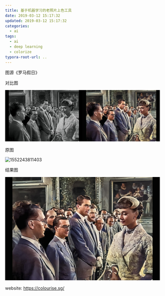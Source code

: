 ```yaml
---
title: 基于机器学习的老照片上色工具
date: 2019-03-12 15:17:32
updated: 2019-03-12 15:17:32
categories:
  - ai
tags:
  - ai
  - deep learning
  - colorize
typora-root-url: ..
---
```


图源《罗马假日》

对比图

![1552243721014](/images/1552243721014.png)

<!-- more -->

原图

![1552243811403](/images/1552243811403.png)

结果图

![1552243769960](/images/1552243769960.png)

website: https://colourise.sg/
